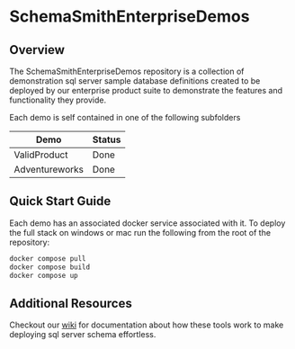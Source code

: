 # SchemaSmithEnterpriseDemos

## Overview

The SchemaSmithEnterpriseDemos repository is a collection of demonstration sql server sample database definitions created to be deployed by our enterprise product suite to demonstrate the features and functionality they provide.

Each demo is self contained in one of the following subfolders

| Demo           | Status |
| -------------- | ------ |
| ValidProduct   | Done |
| Adventureworks | Done |

## Quick Start Guide

Each demo has an associated docker service associated with it.  To deploy the full stack on windows or mac run the following from the root of the repository:

```bash
docker compose pull
docker compose build
docker compose up
```

## Additional Resources

Checkout our [wiki](https://github.com/Schema-Smith/SchemaSmithEnterpriseDemos/wiki) for documentation about how these tools work to make deploying sql server schema effortless.
